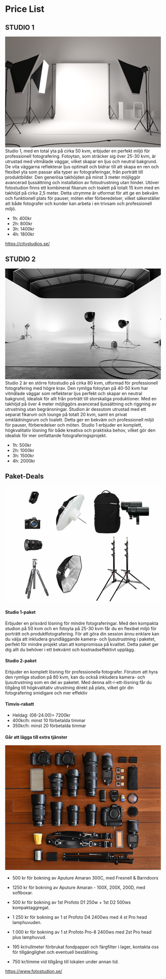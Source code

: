 # Price List

## STUDIO 1

![alt text](1.webp)
Studio 1, med en total yta på cirka 50 kvm, erbjuder en perfekt miljö för professionell fotografering. Fotoytan, som sträcker sig över 25-30 kvm, är utrustad med vitmålade väggar, vilket skapar en ljus och neutral bakgrund. De vita väggarna reflekterar ljus optimalt och bidrar till att skapa en ren och flexibel yta som passar alla typer av fotograferingar, från porträtt till produktbilder. Den generösa takhöjden på minst 3 meter möjliggör avancerad ljussättning och installation av fotoutrustning utan hinder.
Utöver fotostudion finns ett kombinerat fikarum och toalett på totalt 15 kvm med en takhöjd på cirka 2,5 meter. Detta utrymme är utformat för att ge en bekväm och funktionell plats för pauser, möten eller förberedelser, vilket säkerställer att både fotografer och kunder kan arbeta i en trivsam och professionell miljö.

- 1h: 400kr
- 2h: 800kr
- 3h: 1400kr
- 4h: 1800kr

https://citystudios.se/

## STUDIO 2

![alt text](3.webp)
Studio 2 är en större fotostudio på cirka 80 kvm, utformad för professionell fotografering med högre krav. Den rymliga fotoytan på 40-50 kvm har vitmålade väggar som reflekterar ljus perfekt och skapar en neutral bakgrund, idealisk för allt från porträtt till storskaliga produktioner. Med en takhöjd på över 4 meter möjliggörs avancerad ljussättning och riggning av utrustning utan begränsningar.
Studion är dessutom utrustad med ett separat fikarum och lounge på totalt 20 kvm, samt en privat omklädningsrum och toalett. Detta ger en bekväm och professionell miljö för pauser, förberedelser och möten. Studio 1 erbjuder en komplett, högkvalitativ lösning för både kreativa och praktiska behov, vilket gör den idealisk för mer omfattande fotograferingsprojekt.

- 1h: 500kr
- 2h: 1000kr
- 3h: 1500kr
- 4h: 2000kr

## Paket-Deals

![alt text](1057475_profoto_b10x_product_photo.webp)

#### Studio 1-paket

Erbjuder en prisvärd lösning för mindre fotograferingar. Med den kompakta studion på 50 kvm och en fotoyta på 25-30 kvm får du en flexibel miljö för porträtt och produktfotografering. För att göra din session ännu enklare kan du välja att inkludera grundläggande kamera- och ljusutrustning i paketet, perfekt för mindre projekt utan att kompromissa på kvalitet. Detta paket ger dig allt du behöver i ett bekvämt och kostnadseffektivt upplägg.

#### Studio 2-paket

Erbjuder en komplett lösning för professionella fotografer. Förutom att hyra den rymliga studion på 80 kvm, kan du också inkludera kamera- och ljusutrustning som en del av paketet. Med denna allt-i-ett-lösning får du tillgång till högkvalitativ utrustning direkt på plats, vilket gör din fotografering smidigare och mer effektiv

#### Timvis-rabatt

- Heldag: (06-24.00)= 7200kr
- 400kr/h: minst 10 förbetalda timmar
- 350kr/h: minst 20 förbetalda timmar

#### Går att lägga till extra tjänster

![alt text](Rocco_Ancora_Shotkit_001.jpg)

- 500 kr för bokning av Aputure Amaran 300C, med Fresnell & Barndoors

- 1250 kr för bokning av Aputure Amaran - 100X, 200X, 200D, med softboxar.
- 500 kr för bokning av 1st Profoto D1 250w + 1st D2 500ws kompaktaggregat.
- 1 250 kr för bokning av 1 st Profoto D4 2400ws med 4 st Pro head lamphuvuden.
- 1 000 kr för bokning av 1 st Profoto Pro-8 2400ws med 2st Pro head plus lamphuvud.
- 195 kr/rullmeter förbrukat fondpapper och färgfilter i lager, kontakta oss för tillgänglighet och eventuell beställning.
- 750 kr/timme vid tillgång till lokalen under annan tid.

https://www.fotostudion.se/